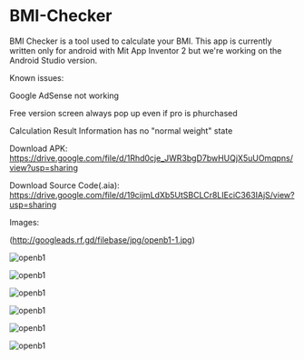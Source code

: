 # BMI-Checker
BMI Checker is a tool used to calculate your BMI. This app is currently written only for android with Mit App Inventor 2 but we're working on the Android Studio version. 

Known issues: 

Google AdSense not working 

Free version screen always pop up even if pro is phurchased

Calculation Result Information has no "normal weight" state

Download APK: https://drive.google.com/file/d/1Rhd0cje_JWR3bgD7bwHUQjX5uUOmqpns/view?usp=sharing

Download Source Code(.aia): https://drive.google.com/file/d/19cijmLdXb5UtSBCLCr8LIEciC363IAjS/view?usp=sharing

Images:

(http://googleads.rf.gd/filebase/jpg/openb1-1.jpg)

![openb1](http://googleads.rf.gd/filebase/jpg/openb1-1.jpg)

![openb1](http://googleads.rf.gd/filebase/jpg/openb1-2.jpg)

![openb1](http://googleads.rf.gd/filebase/jpg/openb1-3.jpg)

![openb1](http://googleads.rf.gd/filebase/jpg/openb1-4.jpg)

![openb1](http://googleads.rf.gd/filebase/jpg/openb1-5.jpg)

![openb1](http://googleads.rf.gd/filebase/jpg/openb1-6.jpg)
